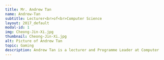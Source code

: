 ```yaml
---
title: Mr. Andrew Tan
name: Andrew-Tan
subtitle: Lecturer<br>of<br>Computer Science
layout: 2017_default
modal-id: 1
img: Cheong-Jin-Xi.jpg
thumbnail: Cheong-Jin-Xi.jpg
alt: Picture of Andrew Tan
topic: Gaming
description: Andrew Tan is a lecturer and Programme Leader at Computer Science. He specializes in Games Technology, VR, AR, Artificial Intelligence. Not only that, he is also a Malaysian Idol Finalist in 2005. He was invited to be TEDx Speaker in 2017 to share his knowledge. He believes the development of games to be the “perfect amalgamation of various disciplines”, integrated to many fields including finance, education, music, and social engineering.
---
```

